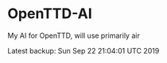 # OpenTTD-AI
My AI for OpenTTD, will use primarily air

Latest backup: Sun Sep 22 21:04:01 UTC 2019

